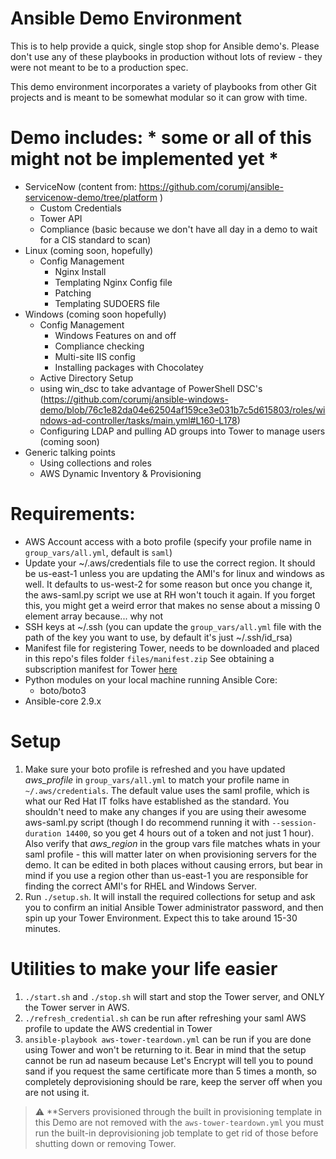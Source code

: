# Ansible Demo Environment
This is to help provide a quick, single stop shop for Ansible demo's.  Please don't use any of these playbooks in production without lots of review - they were not meant to be to a production spec.  

This demo environment incorporates a variety of playbooks from other Git projects and is meant to be somewhat modular so it can grow with time.  

# Demo includes: * some or all of this might not be implemented yet *
  * ServiceNow (content from: https://github.com/corumj/ansible-servicenow-demo/tree/platform )
    * Custom Credentials
    * Tower API 
    * Compliance (basic because we don't have all day in a demo to wait for a CIS standard to scan)
  * Linux (coming soon, hopefully)
    * Config Management 
      * Nginx Install
      * Templating Nginx Config file
      * Patching 
      * Templating SUDOERS file
  * Windows (coming soon hopefully)
    * Config Management 
      * Windows Features on and off
      * Compliance checking 
      * Multi-site IIS config 
      * Installing packages with Chocolatey
    * Active Directory Setup
    * using win_dsc to take advantage of PowerShell DSC's 
      (https://github.com/corumj/ansible-windows-demo/blob/76c1e82da04e62504af159ce3e031b7c5d615803/roles/windows-ad-controller/tasks/main.yml#L160-L178)  
    * Configuring LDAP and pulling AD groups into Tower to manage users (coming soon)
  * Generic talking points
    * Using collections and roles
    * AWS Dynamic Inventory & Provisioning
  

# Requirements:
  * AWS Account access with a boto profile (specify your profile name in `group_vars/all.yml`, default is `saml`)
  * Update your ~/.aws/credentials file to use the correct region. It should be us-east-1 unless you are updating the AMI's for linux and windows as well.  It defaults to us-west-2 for some reason but once you change it, the aws-saml.py script we use at RH won't touch it again.  If you forget this, you might get a weird error that makes no sense about a missing 0 element array because... why not
  * SSH keys at ~/.ssh (you can update the `group_vars/all.yml` file with the path of the key you want to use, by default it's just ~/.ssh/id_rsa)
  * Manifest file for registering Tower, needs to be downloaded and placed in this repo's files folder `files/manifest.zip`  See obtaining a subscription manifest for Tower [here](https://docs.ansible.com/ansible-tower/latest/html/userguide/import_license.html#obtaining-a-subscriptions-manifest)
  * Python modules on your local machine running Ansible Core:
    * boto/boto3 
  * Ansible-core 2.9.x 
    
# Setup
1. Make sure your boto profile is refreshed and you have updated *aws_profile* in `group_vars/all.yml` to match your profile name in `~/.aws/credentials`.  The default value uses the saml profile, which is what our Red Hat IT folks have established as the standard.  You shouldn't need to make any changes if you are using their awesome aws-saml.py script (though I do recommend running it with `--session-duration 14400`, so you get 4 hours out of a token and not just 1 hour).  Also verify that *aws_region* in the group vars file matches whats in your saml profile - this will matter later on when provisioning servers for the demo.  It can be edited in both places without causing errors, but bear in mind if you use a region other than us-east-1 you are responsible for finding the correct AMI's for RHEL and Windows Server.  
2. Run `./setup.sh`.  It will install the required collections for setup and ask you to confirm an initial Ansible Tower administrator password, and then spin up your Tower Environment.  Expect this to take around 15-30 minutes. 

# Utilities to make your life easier
1. `./start.sh` and `./stop.sh` will start and stop the Tower server, and ONLY the Tower server in AWS.
2. `./refresh_credential.sh` can be run after refreshing your saml AWS profile to update the AWS credential in Tower
3. `ansible-playbook aws-tower-teardown.yml` can be run if you are done using Tower and won't be returning to it.  Bear in mind that the setup cannot be run ad naseum because Let's Encrypt will tell you to pound sand if you request the same certificate more than 5 times a month, so completely deprovisioning should be rare, keep the server off when you are not using it.  
> :warning: **Servers provisioned through the built in provisioning template in this Demo are not removed with the `aws-tower-teardown.yml` you must run the built-in deprovisioning job template to get rid of those before shutting down or removing Tower.